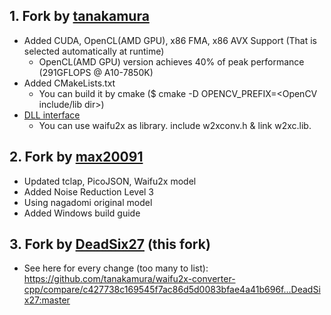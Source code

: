## 1. Fork by [tanakamura](https://github.com/tanakamura/waifu2x-converter-cpp)
  - Added CUDA, OpenCL(AMD GPU), x86 FMA, x86 AVX Support (That is selected automatically at runtime)
    - OpenCL(AMD GPU) version achieves 40% of peak performance (291GFLOPS @ A10-7850K)
  - Added CMakeLists.txt
    - You can build it by cmake ($ cmake -D OPENCV_PREFIX=&lt;OpenCV include/lib dir&gt;)
  - [DLL interface](src/w2xconv.h)
    - You can use waifu2x as library. include w2xconv.h & link w2xc.lib.

## 2. Fork by [max20091](https://github.com/max20091/waifu2x-converter-cpp)
  - Updated tclap, PicoJSON, Waifu2x model
  - Added Noise Reduction Level 3
  - Using nagadomi original model
  - Added Windows build guide

## 3. Fork by [DeadSix27](https://github.com/DeadSix27/waifu2x-converter-cpp) (this fork)
  - See here for every change (too many to list):
  https://github.com/tanakamura/waifu2x-converter-cpp/compare/c427738c169545f7ac86d5d0083bfae4a41b696f...DeadSix27:master
  
